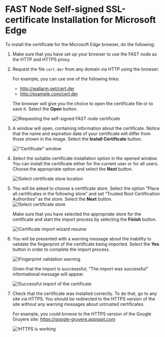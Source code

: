 [img-cert-request]:         ../../../images/fast/ssl/common/browsers-ssl/edge-ssl/e-certificate-request.png
[img-cert-window]:          ../../../images/fast/ssl/common/browsers-ssl/edge-ssl/e-certificate-window.png
[img-store-location]:       ../../../images/fast/ssl/common/browsers-ssl/edge-ssl/e-store-location.png
[img-store]:                ../../../images/fast/ssl/common/browsers-ssl/edge-ssl/e-store-selection.png
[img-wizard-resume]:        ../../../images/fast/ssl/common/browsers-ssl/edge-ssl/e-wizard-resume.png
[img-fingerprint-warning]:  ../../../images/fast/ssl/common/browsers-ssl/edge-ssl/e-fingerprint-warning.png
[img-import-ok]:            ../../../images/fast/ssl/common/browsers-ssl/edge-ssl/e-import-success.png
[img-https-ok]:             ../../../images/fast/ssl/common/browsers-ssl/edge-ssl/e-https-ok.png
    
    
#   FAST Node Self-signed SSL-certificate Installation for Microsoft Edge

To install the certificate for the Microsoft Edge browser, do the following:

1.  Make sure that you have set up your browser to use the FAST node as the HTTP and HTTPS proxy.

2.  Request the file `cert.der` from any domain via HTTP using the browser.

    For example, you can use one of the following links:
    
    * <http://wallarm.get/cert.der>
    * <http://example.com/cert.der> 

    The browser will give you the choice to open the certificate file or to save it. Select the **Open** button.

    ![!Requesting the self-signed FAST node certificate][img-cert-request]

3.  A window will open, containing information about the certificate. Notice that the name and expiration date of your certificate will differ from those shown in the image. Select the **Install Certificate** button.

    ![!“Certificate” window][img-cert-window]

4.  Select the suitable certificate installation option in the opened window. You can install the certificate either for the current user or for all users. Choose the appropriate option and select the **Next** button.

    ![!Select certificate store location][img-store-location]

5.  You will be asked to choose a certificate store. Select the option “Place all certificates in the following store” and set “Trusted Root Certification Authorities” as the store. Select the **Next** button.    
    ![!Select certificate store][img-store]

    Make sure that you have selected the appropriate store for the certificate and start the import process by selecting the **Finish** button.
    
    ![!Certificate import wizard resume][img-wizard-resume]

6.  You will be presented with a warning message about the inability to validate the fingerprint of the certificate being imported. Select the **Yes** button in order to complete the import process.

    ![!Fingerprint validation warning][img-fingerprint-warning]

    Given that the import is successsful, “The import was successful” informational message will appear.

    ![!Successful import of the certificate][img-import-ok]

7.  Check that the certificate was installed correctly. To do that, go to any site via HTTPS. You should be redirected to the HTTPS version of the site without any warning messages about untrusted certificates.

    For example, you could browse to the HTTPS version of the Google Gruyere site:
    <https://google-gruyere.appspot.com>

    ![!HTTPS is working][img-https-ok]